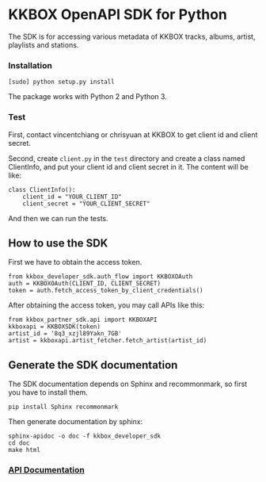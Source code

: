 # KKBOX OpenAPI SDK for Python

The SDK is for accessing various metadata of KKBOX tracks, albums, artist, playlists and stations.

### Installation

    [sudo] python setup.py install

The package works with Python 2 and Python 3.

### Test

First, contact vincentchiang or chrisyuan at KKBOX to get client id and client secret.

Second, create `client.py` in the `test` directory and create a class named ClientInfo, and put your client id and client secret in it. The content will be like: 

    class ClientInfo():
	    client_id = "YOUR_CLIENT_ID"
	    client_secret = "YOUR_CLIENT_SECRET"

And then we can run the tests.

## How to use the SDK

First we have to obtain the access token.

	from kkbox_developer_sdk.auth_flow import KKBOXOAuth
	auth = KKBOXOAuth(CLIENT_ID, CLIENT_SECRET)
	token = auth.fetch_access_token_by_client_credentials()

After obtaining the access token, you may call APIs like this:

	from kkbox_partner_sdk.api import KKBOXAPI
	kkboxapi = KKBOXSDK(token)
	artist_id = '8q3_xzjl89Yakn_7GB'
	artist = kkboxapi.artist_fetcher.fetch_artist(artist_id)

## Generate the SDK documentation
The SDK documentation depends on Sphinx and recommonmark, so first you have to install them.

	pip install Sphinx recommonmark

Then generate documentation by sphinx:

	sphinx-apidoc -o doc -f kkbox_developer_sdk
	cd doc
	make html
	
### [API Documentation](https://kkbox.gelato.io/)
